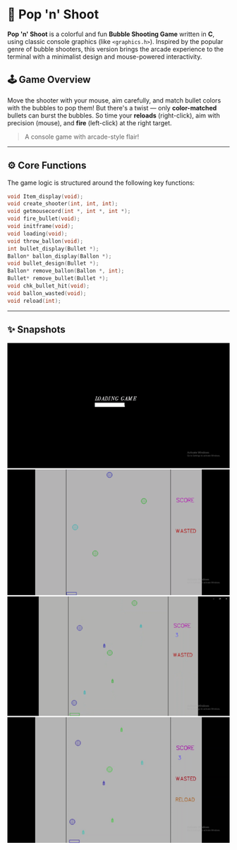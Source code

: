 # 🎯 Pop 'n' Shoot

**Pop 'n' Shoot** is a colorful and fun **Bubble Shooting Game** written in **C**, using classic console graphics (like `<graphics.h>`). Inspired by the popular genre of bubble shooters, this version brings the arcade experience to the terminal with a minimalist design and mouse-powered interactivity.

## 🕹️ Game Overview

Move the shooter with your mouse, aim carefully, and match bullet colors with the bubbles to pop them! But there's a twist — only **color-matched** bullets can burst the bubbles. So time your **reloads** (right-click), aim with precision (mouse), and **fire** (left-click) at the right target.

> A console game with arcade-style flair!

---

## ⚙️ Core Functions

The game logic is structured around the following key functions:

```c
void Item_display(void);
void create_shooter(int, int, int);
void getmousecord(int *, int *, int *);
void fire_bullet(void);
void initframe(void);
void loading(void);
void throw_ballon(void);
int bullet_display(Bullet *);
Ballon* ballon_display(Ballon *);
void bullet_design(Bullet *);
Ballon* remove_ballon(Ballon *, int);
Bullet* remove_bullet(Bullet *);
void chk_bullet_hit(void);
void ballon_wasted(void);
void reload(int);
```

---

## ✨ Snapshots

![Frame 1](https://github.com/krutikgit/Pop-n-Shoot/blob/main/assets/snap1.png)
![Frame 2](https://github.com/krutikgit/Pop-n-Shoot/blob/main/assets/snap2.png)
![Frame 3](https://github.com/krutikgit/Pop-n-Shoot/blob/main/assets/snap3.png)
![Frame 4](https://github.com/krutikgit/Pop-n-Shoot/blob/main/assets/snap4.png)
